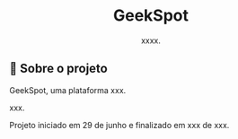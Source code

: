 <h1 align="center">
GeekSpot
</h1>

<p align="center">xxxx.
</p>

## 📃 Sobre o projeto

GeekSpot, uma plataforma xxx.

xxx.

Projeto iniciado em 29 de junho e finalizado em xxx de xxx.

